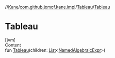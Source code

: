 //[Kane](../../index.md)/[com.github.jomof.kane.impl](../index.md)/[Tableau](index.md)/[Tableau](-tableau.md)



# Tableau  
[jvm]  
Content  
fun [Tableau](-tableau.md)(children: [List](https://kotlinlang.org/api/latest/jvm/stdlib/kotlin.collections/-list/index.html)<[NamedAlgebraicExpr](../-named-algebraic-expr/index.md)>)  



